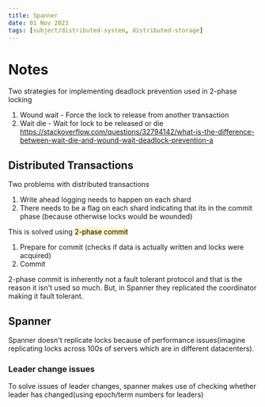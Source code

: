 ```yaml
---
title: Spanner
date: 01 Nov 2023
tags: [subject/distributed-system, distributed-storage]
---
```


# Notes

Two strategies for implementing deadlock prevention used in 2-phase locking

1. Wound wait - Force the lock to release from another transaction
2. Wait die - Wait for lock to be released or die
   https://stackoverflow.com/questions/32794142/what-is-the-difference-between-wait-die-and-wound-wait-deadlock-prevention-a

## Distributed Transactions

Two problems with distributed transactions

1. Write ahead logging needs to happen on each shard
2. There needs to be a flag on each shard indicating that its in the commit phase (because otherwise locks would be wounded)

This is solved using <mark style="background: #FFF3A3A6;">2-phase commit</mark>

1. Prepare for commit (checks if data is actually written and locks were acquired)
2. Commit

2-phase commit is inherently not a fault tolerant protocol and that is the reason it isn't used so much. But, in Spanner they replicated the coordinator making it fault tolerant.

## Spanner

Spanner doesn't replicate locks because of performance issues(imagine replicating locks across 100s of servers which are in different datacenters).

### Leader change issues

To solve issues of leader changes, spanner makes use of checking whether leader has changed(using epoch/term numbers for leaders)

